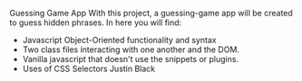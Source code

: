 Guessing Game App
  With this project, a guessing-game app will be created to guess hidden phrases.
  In here you will find:
   - Javascript Object-Oriented functionality and syntax
   - Two class files interacting with one another and the DOM.
   - Vanilla javascript that doesn't use the snippets or plugins.
   - Uses of CSS Selectors
Justin Black


